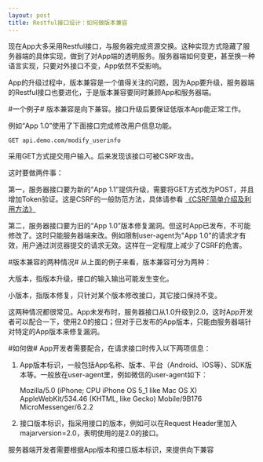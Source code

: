 ```yaml
---
layout: post
title: Restful接口设计：如何做版本兼容
---
```


现在App大多采用Restful接口，与服务器完成资源交换。这种实现方式隐藏了服务器端的具体实现，做到了对App端的透明服务。服务器端如何变更，甚至换一种语言实现，只要对外接口不变，App依然不受影响。   

App的升级过程中，版本兼容是一个值得关注的问题，因为App要升级，服务器端的Restful接口也要进化，于是版本兼容要同时兼顾App和服务器端。   

#一个例子#
版本兼容是向下兼容。接口升级后要保证低版本App能正常工作。   

例如“App 1.0”使用了下面接口完成修改用户信息功能。   

	GET api.demo.com/modify_userinfo

采用GET方式提交用户输入。后来发现该接口可被CSRF攻击。

这时要做两件事：

第一，服务器接口要为新的“App 1.1”提供升级，需要将GET方式改为POST，并且增加Token验证。这是CSRF的一般防范方法，具体请参看 [《CSRF简单介绍及利用方法》](http://drops.wooyun.org/papers/155 "CSRF简单介绍及利用方法")

第二，服务器接口要为旧的“App 1.0”版本修复漏洞。但这时App已发布，不可能修改了。这时只能服务器端来改。例如限制user-agent为"App 1.0"的请求才有效，用户通过浏览器提交的请求无效。这样在一定程度上减少了CSRF的危害。

#版本兼容的两种情况#
从上面的例子来看，版本兼容可分为两种：

大版本，指版本升级，接口的输入输出可能发生变化。

小版本，指版本修复，只针对某个版本修改接口，其它接口保持不变。

这两种情况都很常见。App未发布时，服务器接口从1.0升级到2.0，这时App开发者可以配合一下，使用2.0的接口；但对于已发布的App版本，只能由服务器端针对特定的App版本来修复漏洞。

#如何做#
App开发者需要配合，在请求接口时传入以下两项信息：

1. App版本标识，一般包括App名称、版本、平台（Android、IOS等）、SDK版本等。一般放在user-agent里，例如微信的user-agent如下：

	Mozilla/5.0 (iPhone; CPU iPhone OS 5_1 like Mac OS X) AppleWebKit/534.46 (KHTML, like Gecko) Mobile/9B176 MicroMessenger/6.2.2

2. 接口版本标识，指采用接口的版本，例如可以在Request Header里加入majarversion=2.0，表明使用的是2.0的接口。

服务器端开发者需要根据App版本和接口版本标识，来提供向下兼容



